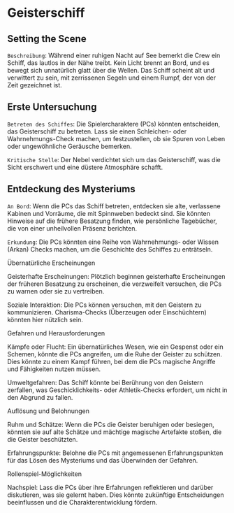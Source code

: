 # Geisterschiff

## Setting the Scene

`Beschreibung`: Während einer ruhigen Nacht auf See bemerkt die Crew ein Schiff, das lautlos in der Nähe treibt. Kein Licht brennt an Bord, und es bewegt sich unnatürlich glatt über die Wellen. Das Schiff scheint alt und verwittert zu sein, mit zerrissenen Segeln und einem Rumpf, der von der Zeit gezeichnet ist.

## Erste Untersuchung

`Betreten des Schiffes`: Die Spielercharaktere (PCs) könnten entscheiden, das Geisterschiff zu betreten. Lass sie einen Schleichen- oder Wahrnehmungs-Check machen, um festzustellen, ob sie Spuren von Leben oder ungewöhnliche Geräusche bemerken.

`Kritische Stelle`: Der Nebel verdichtet sich um das Geisterschiff, was die Sicht erschwert und eine düstere Atmosphäre schafft.

## Entdeckung des Mysteriums

`An Bord`: Wenn die PCs das Schiff betreten, entdecken sie alte, verlassene Kabinen und Vorräume, die mit Spinnweben bedeckt sind. Sie könnten Hinweise auf die frühere Besatzung finden, wie persönliche Tagebücher, die von einer unheilvollen Präsenz berichten.

`Erkundung`: Die PCs könnten eine Reihe von Wahrnehmungs- oder Wissen (Arkan) Checks machen, um die Geschichte des Schiffes zu enträtseln.

Übernatürliche Erscheinungen

Geisterhafte Erscheinungen: Plötzlich beginnen geisterhafte Erscheinungen der früheren Besatzung zu erscheinen, die verzweifelt versuchen, die PCs zu warnen oder sie zu vertreiben.

Soziale Interaktion: Die PCs können versuchen, mit den Geistern zu kommunizieren. Charisma-Checks (Überzeugen oder Einschüchtern) könnten hier nützlich sein.

Gefahren und Herausforderungen

Kämpfe oder Flucht: Ein übernatürliches Wesen, wie ein Gespenst oder ein Schemen, könnte die PCs angreifen, um die Ruhe der Geister zu schützen. Dies könnte zu einem Kampf führen, bei dem die PCs magische Angriffe und Fähigkeiten nutzen müssen.

Umweltgefahren: Das Schiff könnte bei Berührung von den Geistern zerfallen, was Geschicklichkeits- oder Athletik-Checks erfordert, um nicht in den Abgrund zu fallen.

Auflösung und Belohnungen

Ruhm und Schätze: Wenn die PCs die Geister beruhigen oder besiegen, könnten sie auf alte Schätze und mächtige magische Artefakte stoßen, die die Geister beschützten.

Erfahrungspunkte: Belohne die PCs mit angemessenen Erfahrungspunkten für das Lösen des Mysteriums und das Überwinden der Gefahren.

Rollenspiel-Möglichkeiten

Nachspiel: Lass die PCs über ihre Erfahrungen reflektieren und darüber diskutieren, was sie gelernt haben. Dies könnte zukünftige Entscheidungen beeinflussen und die Charakterentwicklung fördern.